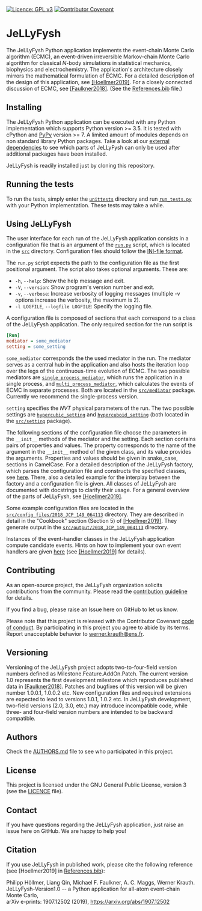[![Licence: GPL v3](https://img.shields.io/badge/Licence-GPLv3-blue.svg)](LICENCE)
[![Contributor Covenant](https://img.shields.io/badge/Contributor%20Covenant-v1.4%20adopted-ff69b4.svg)](CODE_OF_CONDUCT.md)


# JeLLyFysh

The JeLLyFysh Python application implements the event-chain Monte Carlo algorithm (ECMC), an event-driven irreversible 
Markov-chain Monte Carlo algorithm for classical *N*-body simulations in statistical mechanics, biophysics and 
electrochemistry. The application's architecture closely mirrors the mathematical formulation of ECMC. For a detailed 
description of the design of this application, see [\[Hoellmer2019\]](https://arxiv.org/abs/1907.12502). For a closely 
connected discussion of ECMC, see [\[Faulkner2018\]](https://arxiv.org/abs/1804.05795). (See the 
[References.bib](References.bib) file.)

## Installing

The JeLLyFysh Python application can be executed with any Python implementation which supports Python version >= 3.5. It 
is tested with cPython and [PyPy](http://pypy.org) version >= 7. A limited amount of modules depends on non standard 
library Python packages. Take a look at our [external dependencies](EXTERNAL_DEPENDENCIES.md) to see which parts of 
JeLLyFysh can only be used after additional packages have been installed.

JeLLyFysh is readily installed just by cloning this repository.

## Running the tests

To run the tests, simply enter the [`unittests`](unittests) directory and run [`run_tests.py`](unittests/run_tests.py) 
with your Python implementation. These tests may take a while.

## Using JeLLyFysh

The user interface for each run of the JeLLyFysh application consists in a configuration file that is an argument of the 
[`run.py`](src/run.py) script, which is located in the [`src`](src) directory. Configuration files should follow the 
[INI-file format](https://en.wikipedia.org/wiki/INI_file).

The `run.py` script expects the path to the configuration file as the first positional argument. The script also takes 
optional arguments. These are:
- `-h`, `--help`: Show the help message and exit.
- `-V`, `--version`: Show program's version number and exit.
- `-v`, `--verbose`: Increase verbosity of logging messages (multiple -v options increase the verbosity, the maximum is 
2).
- `-l LOGFILE`, `--logfile LOGFILE`: Specify the logging file. 

A configuration file is composed of sections that each correspond to a class of the JeLLyFysh application. The only
required section for the run script is

```INI
[Run]
mediator = some_mediator
setting = some_setting
```

`some_mediator` corresponds the the used mediator in the run. The mediator serves as a central hub in the application 
and also hosts the iteration loop over the legs of the continuous-time evolution of ECMC. The two possible mediators are
[`single_process_mediator`](src/mediator/single_process_mediator.py), which runs the application in a single process, 
and [`multi_process_mediator`](src/mediator/multi_process_mediator/multi_process_mediator.py), which calculates the 
events of ECMC in separate processes. Both are located in the [`src/mediator`](src/mediator) package. Currently we 
recommend the single-process version.

`setting` specifies the *NVT* physical parameters of the run. The two possible settings are 
[`hypercubic_setting`](src/setting/hypercubic_setting.py) and 
[`hypercuboid_setting`](src/setting/hypercuboid_setting.py) (both located in the [`src/setting`](src/setting) package).

The following sections of the configuration file choose the parameters in the `__init__` methods of the mediator and the 
setting. Each section contains pairs of properties and values. The property corresponds to the name of the argument in 
the `__init__` method of the given class, and its value provides the arguments. Properties and values should be given in 
snake_case, sections in CamelCase. For a detailed description of the JeLLyFysh factory, which parses the configuration 
file and constructs the specified classes, see [here](FACTORY.md). There, also a detailed example for the interplay
between the factory and a configuration file is given. All classes of JeLLyFysh are documented with docstrings to 
clarify their usage. For a general overview of the parts of JeLLyFysh, see 
[\[Hoellmer2019\]](https://arxiv.org/abs/1907.12502).

Some example configuration files are located in the 
[`src/config_files/2018_JCP_149_064113`](src/config_files/2018_JCP_149_064113) directory. They are described in detail in
the "Cookbook" section (Section 5) of [\[Hoellmer2019\]](https://arxiv.org/abs/1907.12502). They 
generate output in the [`src/output/2018_JCP_149_064113`](src/output/2018_JCP_149_064113) directory.

Instances of the event-handler classes in the JeLLyFysh application compute candidate events. Hints on how to implement 
your own event handlers are given [here](HOWTO_EVENT_HANDLER.md) (see [\[Hoellmer2019\]](https://arxiv.org/abs/1907.12502)
for details).

## Contributing

As an open-source project, the JeLLyFysh organization solicits contributions from the community. Please read 
the [contribution guideline](CONTRIBUTING.md) for details.

If you find a bug, please raise an Issue here on GitHub to let us know.

Please note that this project is released with the Contributor Covenant [code of conduct](CODE_OF_CONDUCT.md). By 
participating in this project you agree to abide by its terms. Report unacceptable behavior to 
[werner.krauth@ens.fr](mailto:werner.krauth@ens.fr).

## Versioning

Versioning of the JeLLyFysh project adopts two-to-four-field version numbers defined as Milestone.Feature.AddOn.Patch. 
The current version 1.0 represents the first development milestone which reproduces published data in 
[\[Faulkner2018\]](https://arxiv.org/abs/1804.05795). Patches and bugfixes of this version will be given number 1.0.0.1, 
1.0.0.2 etc. New configuration files and required extensions are expected to lead to versions 1.0.1, 1.0.2 etc. In 
JeLLyFysh development, two-field versions (2.0, 3.0, etc.) may introduce incompatible code, while three- and four-field 
version numbers are intended to be backward compatible.

## Authors

Check the [AUTHORS.md](AUTHORS.md) file to see who participated in this project.

## License

This project is licensed under the GNU General Public License, version 3 (see the [LICENCE](LICENCE) file).

## Contact

If you have questions regarding the JeLLyFysh application, just raise an issue here on GitHub. We are happy to help you!

## Citation

If you use JeLLyFysh in published work, please cite the following reference (see [Hoellmer2019] in 
[References.bib](References.bib)):

Philipp Höllmer, Liang Qin, Michael F. Faulkner, A. C. Maggs, Werner Krauth.  
JeLLyFysh-Version1.0 -- a Python application for all-atom event-chain Monte Carlo,   
arXiv e-prints: 1907.12502 (2019), https://arxiv.org/abs/1907.12502
